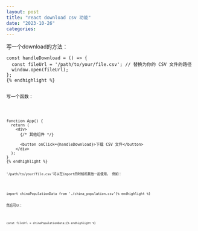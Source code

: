 ```yaml
---
layout: post
title: "react download csv 功能"
date: "2023-10-26"
categories: 
---
```

<p>写一个download的方法：</p>

<pre>
<code>const handleDownload = () =&gt; {
  const fileUrl = &#39;/path/to/your/file.csv&#39;; // 替换为你的 CSV 文件的路径
  window.open(fileUrl);
};
{% endhighlight %}

<p>写一个函数：</p>

<pre>
<code>function App() {
  return (
    &lt;div&gt;
      {/* 其他组件 */}

      &lt;button onClick={handleDownload}&gt;下载 CSV 文件&lt;/button&gt;
    &lt;/div&gt;
  );
}
{% endhighlight %}

<p><code>&#39;/path/to/your/file.csv&#39;可以在import的时候和其他一起使用， 例如：</code></p>

<pre>
<code>import chinaPopulationData from &#39;./china_population.csv&#39;{% endhighlight %}

<p>然后可以：</p>

<pre>
<code>const fileUrl = chinaPopulationData;{% endhighlight %}

